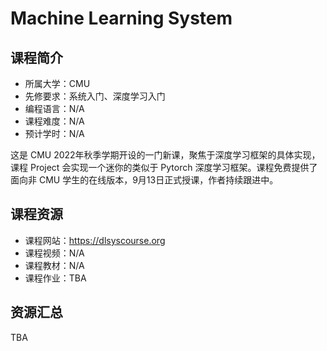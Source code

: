 # Machine Learning System

## 课程简介

- 所属大学：CMU
- 先修要求：系统入门、深度学习入门
- 编程语言：N/A
- 课程难度：N/A
- 预计学时：N/A

<!-- 用一两段话介绍这门课程，内容包括但不限于：
    （1）课程覆盖的知识点范围
    （2）与同类课程相比它的优势与特点
    （3）学习这门课程的体验与感受
    （4）自学这门课的注意点（踩过的坑、难度预警等等）
    （5）... ...
-->
这是 CMU 2022年秋季学期开设的一门新课，聚焦于深度学习框架的具体实现，课程 Project 会实现一个迷你的类似于 Pytorch 深度学习框架。课程免费提供了面向非 CMU 学生的在线版本，9月13日正式授课，作者持续跟进中。

## 课程资源

- 课程网站：<https://dlsyscourse.org>
- 课程视频：N/A
- 课程教材：N/A
- 课程作业：TBA

## 资源汇总

TBA
